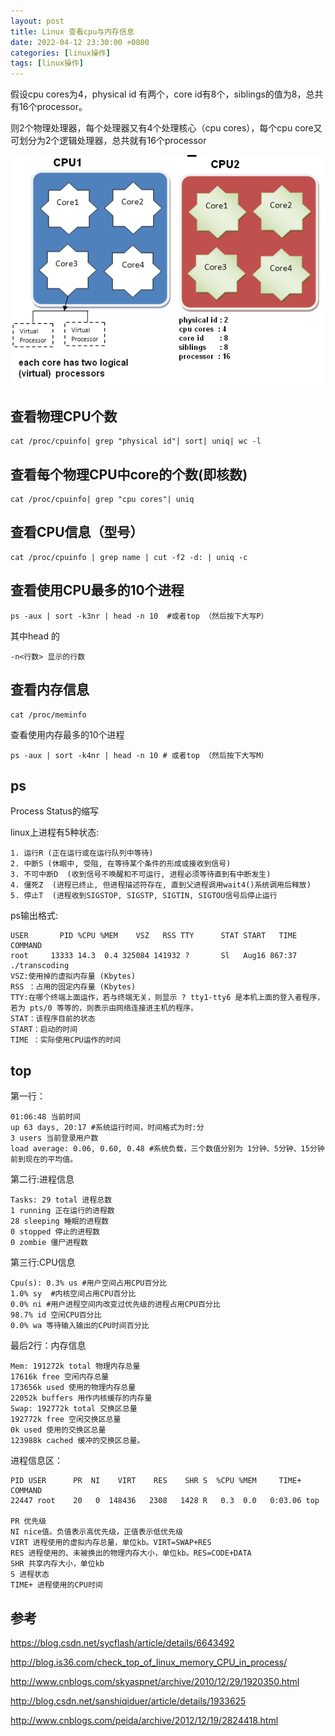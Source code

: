```yaml
---
layout: post
title: Linux 查看cpu与内存信息
date: 2022-04-12 23:30:00 +0800
categories: [linux操作]
tags: [linux操作]
---
```


假设cpu cores为4，physical id 有两个，core id有8个，siblings的值为8，总共有16个processor。

则2个物理处理器，每个处理器又有4个处理核心（cpu cores），每个cpu core又可划分为2个逻辑处理器，总共就有16个processor

![](/assets/linux/1.gif)


## 查看物理CPU个数

```
cat /proc/cpuinfo| grep "physical id"| sort| uniq| wc -l  
```

## 查看每个物理CPU中core的个数(即核数)

```
cat /proc/cpuinfo| grep "cpu cores"| uniq
```

## 查看CPU信息（型号）

```
cat /proc/cpuinfo | grep name | cut -f2 -d: | uniq -c
```

## 查看使用CPU最多的10个进程

```
ps -aux | sort -k3nr | head -n 10  #或者top （然后按下大写P）
```

其中head 的

```
-n<行数> 显示的行数
```

## 查看内存信息

```
cat /proc/meminfo
```

查看使用内存最多的10个进程

```
ps -aux | sort -k4nr | head -n 10 # 或者top （然后按下大写M）
```

## ps

Process Status的缩写

linux上进程有5种状态:

```
1. 运行R (正在运行或在运行队列中等待) 
2. 中断S (休眠中, 受阻, 在等待某个条件的形成或接收到信号) 
3. 不可中断D  (收到信号不唤醒和不可运行, 进程必须等待直到有中断发生) 
4. 僵死Z  (进程已终止, 但进程描述符存在, 直到父进程调用wait4()系统调用后释放) 
5. 停止T  (进程收到SIGSTOP, SIGSTP, SIGTIN, SIGTOU信号后停止运行
```

ps输出格式:

```
USER       PID %CPU %MEM    VSZ   RSS TTY      STAT START   TIME COMMAND
root     13333 14.3  0.4 325084 141932 ?       Sl   Aug16 867:37 ./transcoding
VSZ:使用掉的虚拟内存量 (Kbytes) 
RSS ：占用的固定内存量 (Kbytes)
TTY:在哪个终端上面运作，若与终端无关，则显示 ? tty1-tty6 是本机上面的登入者程序，若为 pts/0 等等的，则表示由网络连接进主机的程序。
STAT：该程序目前的状态
START：启动的时间
TIME ：实际使用CPU运作的时间
```

## top

第一行：

```
01:06:48 当前时间
up 63 days, 20:17 #系统运行时间，时间格式为时:分
3 users 当前登录用户数
load average: 0.06, 0.60, 0.48 #系统负载，三个数值分别为 1分钟、5分钟、15分钟前到现在的平均值。
```

第二行:进程信息

```
Tasks: 29 total 进程总数
1 running 正在运行的进程数
28 sleeping 睡眠的进程数
0 stopped 停止的进程数
0 zombie 僵尸进程数
```

第三行:CPU信息

```
Cpu(s): 0.3% us #用户空间占用CPU百分比
1.0% sy  #内核空间占用CPU百分比
0.0% ni #用户进程空间内改变过优先级的进程占用CPU百分比
98.7% id 空闲CPU百分比
0.0% wa 等待输入输出的CPU时间百分比
```

最后2行：内存信息

```
Mem: 191272k total 物理内存总量
17616k free 空闲内存总量
173656k used 使用的物理内存总量 
22052k buffers 用作内核缓存的内存量
Swap: 192772k total 交换区总量 
192772k free 空闲交换区总量
0k used 使用的交换区总量 
123988k cached 缓冲的交换区总量。
```

进程信息区：

```
PID USER      PR  NI    VIRT    RES    SHR S  %CPU %MEM     TIME+ COMMAND 
22447 root    20   0  148436   2308   1428 R   0.3  0.0   0:03.06 top          

PR 优先级
NI nice值。负值表示高优先级，正值表示低优先级
VIRT 进程使用的虚拟内存总量，单位kb。VIRT=SWAP+RES
RES 进程使用的、未被换出的物理内存大小，单位kb。RES=CODE+DATA
SHR 共享内存大小，单位kb
S 进程状态
TIME+ 进程使用的CPU时间
```

## 参考

https://blog.csdn.net/sycflash/article/details/6643492

http://blog.is36.com/check_top_of_linux_memory_CPU_in_process/

http://www.cnblogs.com/skyaspnet/archive/2010/12/29/1920350.html

http://blog.csdn.net/sanshiqiduer/article/details/1933625

http://www.cnblogs.com/peida/archive/2012/12/19/2824418.html